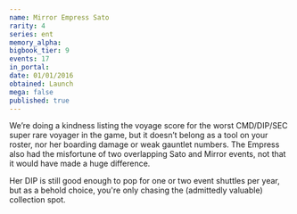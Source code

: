 ```yaml
---
name: Mirror Empress Sato
rarity: 4
series: ent
memory_alpha:
bigbook_tier: 9
events: 17
in_portal:
date: 01/01/2016
obtained: Launch
mega: false
published: true
---
```


We’re doing a kindness listing the voyage score for the worst CMD/DIP/SEC super rare voyager in the game, but it doesn’t belong as a tool on your roster, nor her boarding damage or weak gauntlet numbers. The Empress also had the misfortune of two overlapping Sato and Mirror events, not that it would have made a huge difference.

Her DIP is still good enough to pop for one or two event shuttles per year, but as a behold choice, you're only chasing the (admittedly valuable) collection spot.
